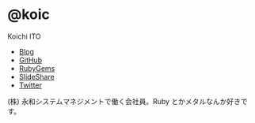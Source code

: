 # @koic

Koichi ITO

* [Blog](http://koic.hatenablog.com)
* [GitHub](https://github.com/koic)
* [RubyGems](https://rubygems.org/profiles/koic_ito)
* [SlideShare](http://www.slideshare.net/koic/presentations)
* [Twitter](https://twitter.com/koic)

(株) 永和システムマネジメントで働く会社員。Ruby とかメタルなんか好きです。
